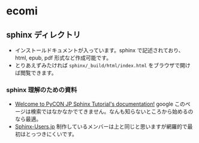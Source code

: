# ecomi
## sphinx ディレクトリ
* インストールドキュメントが入っています。sphinx で記述されており、 html, epub, pdf 形式など作成可能です。
* とりあえずみたければ `sphinx/_build/html/index.html` をブラウザで開けば閲覧できます。

### sphinx 理解のための資料
* [Welcome to PyCON JP Sphinx Tutorial's documentation!](http://www.usaturn.net/pyconjp/) google このページは検索ではなかなかでてきません。なんも知らないところから始めるのなら最適。
* [Sphinx-Users.jp](http://www.sphinx-doc.org/ja/stable/) 制作しているメンバーは上と同じと思いますが網羅的で最初はとっつきにくいです。
